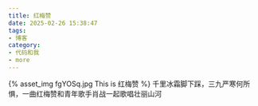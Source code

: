 ```yaml
---
title: 红梅赞
date: 2025-02-26 15:38:47
tags:
- 博客
category:
- 代码和我
- more
---
```

{% asset_img fgYOSq.jpg This is 红梅赞 %}
千里冰霜脚下踩，三九严寒何所惧，一曲红梅赞和青年歌手肖战一起歌唱壮丽山河